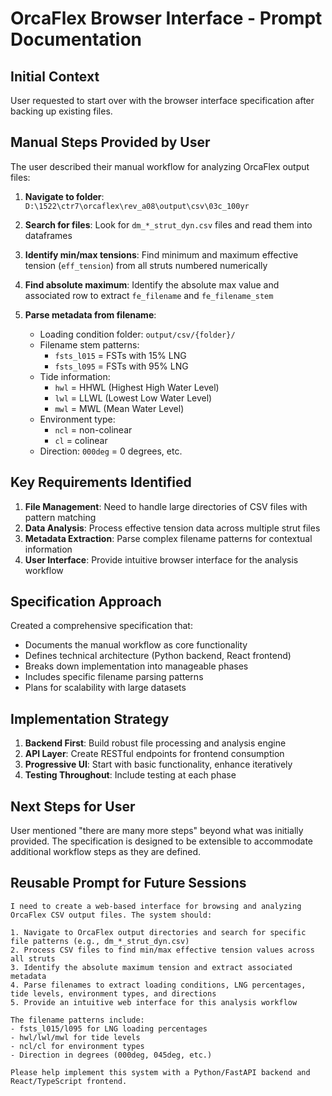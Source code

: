 # OrcaFlex Browser Interface - Prompt Documentation

## Initial Context
User requested to start over with the browser interface specification after backing up existing files.

## Manual Steps Provided by User

The user described their manual workflow for analyzing OrcaFlex output files:

1. **Navigate to folder**: `D:\1522\ctr7\orcaflex\rev_a08\output\csv\03c_100yr`

2. **Search for files**: Look for `dm_*_strut_dyn.csv` files and read them into dataframes

3. **Identify min/max tensions**: Find minimum and maximum effective tension (`eff_tension`) from all struts numbered numerically

4. **Find absolute maximum**: Identify the absolute max value and associated row to extract `fe_filename` and `fe_filename_stem`

5. **Parse metadata from filename**:
   - Loading condition folder: `output/csv/{folder}/`
   - Filename stem patterns:
     - `fsts_l015` = FSTs with 15% LNG
     - `fsts_l095` = FSTs with 95% LNG
   - Tide information:
     - `hwl` = HHWL (Highest High Water Level)
     - `lwl` = LLWL (Lowest Low Water Level)
     - `mwl` = MWL (Mean Water Level)
   - Environment type:
     - `ncl` = non-colinear
     - `cl` = colinear
   - Direction: `000deg` = 0 degrees, etc.

## Key Requirements Identified

1. **File Management**: Need to handle large directories of CSV files with pattern matching
2. **Data Analysis**: Process effective tension data across multiple strut files
3. **Metadata Extraction**: Parse complex filename patterns for contextual information
4. **User Interface**: Provide intuitive browser interface for the analysis workflow

## Specification Approach

Created a comprehensive specification that:
- Documents the manual workflow as core functionality
- Defines technical architecture (Python backend, React frontend)
- Breaks down implementation into manageable phases
- Includes specific filename parsing patterns
- Plans for scalability with large datasets

## Implementation Strategy

1. **Backend First**: Build robust file processing and analysis engine
2. **API Layer**: Create RESTful endpoints for frontend consumption
3. **Progressive UI**: Start with basic functionality, enhance iteratively
4. **Testing Throughout**: Include testing at each phase

## Next Steps for User

User mentioned "there are many more steps" beyond what was initially provided. The specification is designed to be extensible to accommodate additional workflow steps as they are defined.

## Reusable Prompt for Future Sessions

```
I need to create a web-based interface for browsing and analyzing OrcaFlex CSV output files. The system should:

1. Navigate to OrcaFlex output directories and search for specific file patterns (e.g., dm_*_strut_dyn.csv)
2. Process CSV files to find min/max effective tension values across all struts
3. Identify the absolute maximum tension and extract associated metadata
4. Parse filenames to extract loading conditions, LNG percentages, tide levels, environment types, and directions
5. Provide an intuitive web interface for this analysis workflow

The filename patterns include:
- fsts_l015/l095 for LNG loading percentages
- hwl/lwl/mwl for tide levels
- ncl/cl for environment types
- Direction in degrees (000deg, 045deg, etc.)

Please help implement this system with a Python/FastAPI backend and React/TypeScript frontend.
```